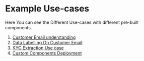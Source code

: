 # Example Use-cases

Here You can see the Different Use-cases with different pre-built components.&#x20;

1. [Customer Email understanding ](customer-email-understanding.md)
2. [Data Labelling On Customer Email](data-labelling-on-customer-email.md)
3. [KYC Extraction Use case](kyc-extraction-use-case.md)
4. [Custom Components Deployment](custom-component-deployment.md)
